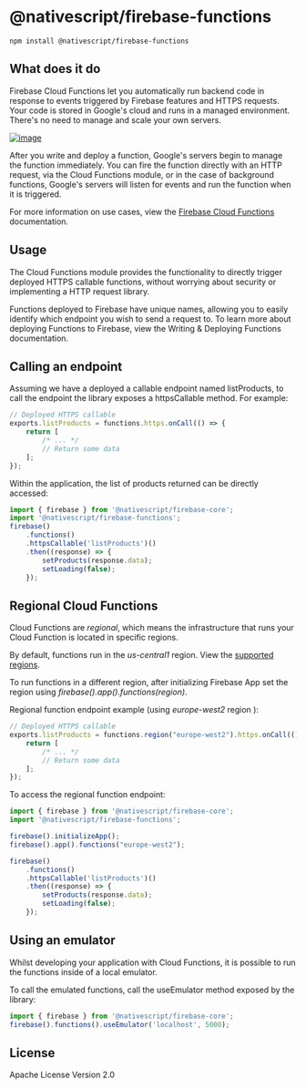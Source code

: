 # @nativescript/firebase-functions

```cli
npm install @nativescript/firebase-functions
```

## What does it do

Firebase Cloud Functions let you automatically run backend code in response to events triggered by Firebase features and HTTPS requests. Your code is stored in Google's cloud and runs in a managed environment. There's no need to manage and scale your own servers.

[![image](https://img.youtube.com/vi/vr0Gfvp5v1A/hqdefault.jpg)](https://www.youtube.com/watch?v=vr0Gfvp5v1A)

After you write and deploy a function, Google's servers begin to manage the function immediately. You can fire the function directly with an HTTP request, via the Cloud Functions module, or in the case of background functions, Google's servers will listen for events and run the function when it is triggered.

For more information on use cases, view the [Firebase Cloud Functions](https://firebase.google.com/docs/functions/use-cases) documentation.

## Usage

The Cloud Functions module provides the functionality to directly trigger deployed HTTPS callable functions, without worrying about security or implementing a HTTP request library.

Functions deployed to Firebase have unique names, allowing you to easily identify which endpoint you wish to send a request to. To learn more about deploying Functions to Firebase, view the Writing & Deploying Functions documentation.

## Calling an endpoint

Assuming we have a deployed a callable endpoint named listProducts, to call the endpoint the library exposes a httpsCallable method. For example:

```ts
// Deployed HTTPS callable
exports.listProducts = functions.https.onCall(() => {
	return [
		/* ... */
		// Return some data
	];
});
```

Within the application, the list of products returned can be directly accessed:

```ts
import { firebase } from '@nativescript/firebase-core';
import '@nativescript/firebase-functions';
firebase()
	.functions()
	.httpsCallable('listProducts')()
	.then((response) => {
		setProducts(response.data);
		setLoading(false);
	});
```

## Regional Cloud Functions
Cloud Functions are _regional_, which means the infrastructure that runs your Cloud Function is located in specific regions.

By default, functions run in the _us-central1_ region. View the [supported regions](https://firebase.google.com/docs/functions/locations).

To run functions in a different region, after initializing Firebase App set the region using _firebase().app().functions(region)_.

Regional function endpoint example (using _europe-west2_ region ):
```ts
// Deployed HTTPS callable
exports.listProducts = functions.region("europe-west2").https.onCall(() => {
	return [
		/* ... */
		// Return some data
	];
});
```

To access the regional function endpoint:
```ts
import { firebase } from '@nativescript/firebase-core';
import '@nativescript/firebase-functions';

firebase().initializeApp();
firebase().app().functions("europe-west2");

firebase()
	.functions()
	.httpsCallable('listProducts')()
	.then((response) => {
		setProducts(response.data);
		setLoading(false);
	});
```

## Using an emulator

Whilst developing your application with Cloud Functions, it is possible to run the functions inside of a local emulator.

To call the emulated functions, call the useEmulator method exposed by the library:

```ts
import { firebase } from '@nativescript/firebase-core';
firebase().functions().useEmulator('localhost', 5000);
```

## License

Apache License Version 2.0
